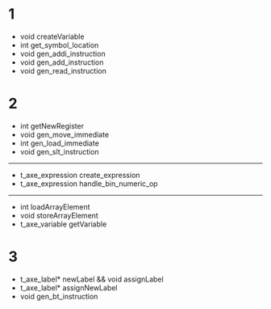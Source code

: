 # 1
- void createVariable
- int get_symbol_location
- void gen_addi_instruction
- void gen_add_instruction
- void gen_read_instruction

# 2
- int getNewRegister
- void gen_move_immediate
- int gen_load_immediate
- void gen_slt_instruction
---
- t_axe_expression create_expression
- t_axe_expression handle_bin_numeric_op
---
- int loadArrayElement
- void storeArrayElement
- t_axe_variable getVariable

# 3
- t_axe_label* newLabel && void assignLabel
- t_axe_label* assignNewLabel
- void gen_bt_instruction